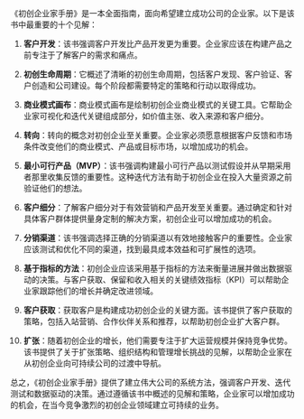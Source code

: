 《初创企业家手册》是一本全面指南，面向希望建立成功公司的企业家。以下是该书中最重要的十个见解：

1. **客户开发**：该书强调客户开发比产品开发更为重要。企业家应该在构建产品之前专注于了解客户的需求和痛点。

2. **初创生命周期**：它概述了清晰的初创生命周期，包括客户发现、客户验证、客户创造和公司建设。每个阶段都需要特定的策略和行动以取得成功。

3. **商业模式画布**：商业模式画布是绘制初创企业商业模式的关键工具。它帮助企业家可视化和迭代关键组成部分，如价值主张、收入来源和客户细分。

4. **转向**：转向的概念对初创企业至关重要。企业家必须愿意根据客户反馈和市场条件改变他们的商业模式、产品或目标市场，以增加成功的机会。

5. **最小可行产品（MVP）**：该书强调构建最小可行产品以测试假设并从早期采用者那里收集反馈的重要性。这种迭代方法有助于初创企业在投入大量资源之前验证他们的想法。

6. **客户细分**：了解客户细分对于有效营销和产品开发至关重要。通过确定和针对具体客户群体提供量身定制的解决方案，初创企业可以增加成功的机会。

7. **分销渠道**：该书强调选择正确的分销渠道以有效地接触客户的重要性。企业家应该测试和优化不同的渠道，找到最具成本效益和可扩展性的选项。

8. **基于指标的方法**：初创企业应该采用基于指标的方法来衡量进展并做出数据驱动的决策。与客户获取、保留和收入相关的关键绩效指标（KPI）可以帮助企业家跟踪他们的增长并确定改进领域。

9. **客户获取**：获取客户是构建成功初创企业的关键方面。该书提供了客户获取的策略，包括入站营销、合作伙伴关系和推荐，以帮助初创企业扩大客户群。

10. **扩张**：随着初创企业的增长，他们需要专注于扩大运营规模并保持竞争优势。该书提供了关于扩张策略、组织结构和管理增长挑战的见解，以帮助企业家在从初创企业向可持续公司的过渡中导航。

总之，《初创企业家手册》提供了建立伟大公司的系统方法，强调客户开发、迭代测试和数据驱动的决策。通过遵循该书中概述的见解和策略，企业家可以增加成功的机会，在当今竞争激烈的初创企业领域建立可持续的业务。